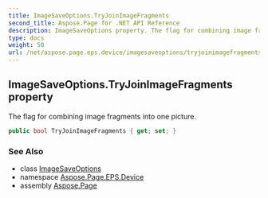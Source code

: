 ```yaml
---
title: ImageSaveOptions.TryJoinImageFragments
second_title: Aspose.Page for .NET API Reference
description: ImageSaveOptions property. The flag for combining image fragments into one picture
type: docs
weight: 50
url: /net/aspose.page.eps.device/imagesaveoptions/tryjoinimagefragments/
---
```

## ImageSaveOptions.TryJoinImageFragments property

The flag for combining image fragments into one picture.

```csharp
public bool TryJoinImageFragments { get; set; }
```

### See Also

* class [ImageSaveOptions](../)
* namespace [Aspose.Page.EPS.Device](../../imagesaveoptions/)
* assembly [Aspose.Page](../../../)


